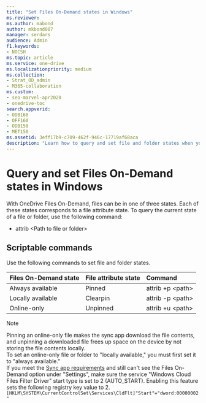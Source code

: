 ```yaml
---
title: "Set Files On-Demand states in Windows"
ms.reviewer: 
ms.author: mabond
author: mkbond007
manager: serdars
audience: Admin
f1.keywords:
- NOCSH
ms.topic: article
ms.service: one-drive
ms.localizationpriority: medium
ms.collection: 
- Strat_OD_admin
- M365-collaboration
ms.custom:
- seo-marvel-apr2020
- onedrive-toc
search.appverid:
- ODB160
- OFF160
- ODB150
- MET150
ms.assetid: 3eff17b9-c709-462f-946c-17719af68aca
description: "Learn how to query and set file and folder states when you use OneDrive Files On-Demand on Windows."
---
```


# Query and set Files On-Demand states in Windows

With OneDrive Files On-Demand, files can be in one of three states. Each of these states corresponds to a file attribute state. To query the current state of a file or folder, use the following command:

- attrib \<Path to file or folder>

## Scriptable commands

Use the following commands to set file and folder states.

|**Files On-Demand state**|**File attribute state**|**Command**|
|:-----|:-----|:-----|
|Always available    <br/> |Pinned    <br/> |attrib +p \<path\><br/> |
|Locally available     <br/> |Clearpin    <br/> |attrib -p \<path\>    <br/> |
|Online-only    <br/> |Unpinned    <br/> |attrib +u \<path\><br/> |

 > [!NOTE]
> Pinning an online-only file makes the sync app download the file contents, and unpinning a downloaded file frees up space on the device by not storing the file contents locally.<br>
To set an online-only file or folder to "locally available," you must first set it to "always available."<br>If you meet the [Sync app requirements](https://support.office.com/article/cc0cb2b8-f446-445c-9b52-d3c2627d681e) and still can't see the Files On-Demand option under "Settings", make sure the service "Windows Cloud Files Filter Driver" start type is set to 2 (AUTO_START). Enabling this feature sets the following registry key value to 2.`[HKLM\SYSTEM\CurrentControlSet\Services\CldFlt]"Start"="dword:00000002"`

